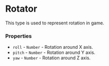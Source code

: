 # Rotator
This type is used to represent rotation in game.

### Properties
- `roll` - `Number` -  Rotation around X axis.
- `pitch` - `Number` - Rotation around Y axis.
- `yaw` - `Number` -  Rotation around Z axis.
